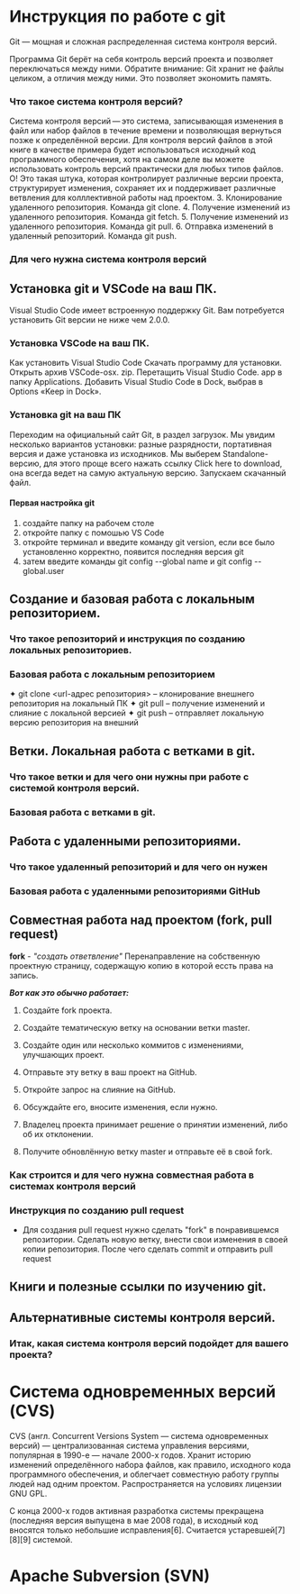 # Инструкция по работе с git
Git — мощная и сложная распределенная система контроля версий.

Программа Git берёт на себя контроль версий проекта и позволяет переключаться между ними. Обратите внимание: Git хранит не файлы целиком, а отличия между ними. Это позволяет экономить память.



### Что такое система контроля версий?

Система контроля версий — это система, записывающая изменения в файл или набор файлов в течение времени и позволяющая вернуться позже к определённой версии. Для контроля версий файлов в этой книге в качестве примера будет использоваться исходный код программного обеспечения, хотя на самом деле вы можете использовать контроль версий практически для любых типов файлов.
О! Это такая штука, которая контролирует различные версии проекта, структурирует изменения, сохраняет их и поддерживает различные ветвления для колллективной работы над проектом.
3. Клонирование удаленного репозитория. Команда git clone.
4. Получение изменений из удаленного репозитория. Команда git fetch.
5. Получение изменений из удаленного репозитория. Команда git pull.
6. Отправка изменений в удаленный репозиторий. Команда git push.
### Для чего нужна система контроля версий

## Установка git и VSCode на ваш ПК.
Visual Studio Code имеет встроенную поддержку Git. Вам потребуется установить Git версии не ниже чем 2.0.0.

### Установка VSCode на ваш ПК.
Как установить Visual Studio Code
Скачать программу для установки.
Открыть архив VSCode-osx. zip.
Перетащить Visual Studio Code. app в папку Applications.
Добавить Visual Studio Code в Dock, выбрав в Options «Keep in Dock».

### Установка git на ваш ПК
Переходим на официальный сайт Git, в раздел загрузок. Мы увидим несколько вариантов установки: разные разрядности, портативная версия и даже установка из исходников. Мы выберем Standalone-версию, для этого проще всего нажать ссылку Click here to download, она всегда ведет на самую актуальную версию. Запускаем скачанный файл.

#### Первая настройка git
1. создайте папку на рабочем столе
2. откройте папку с помошью VS Code
3. откройте терминал и введите команду git version, если все было установленно корректно, появится последняя версия git
4. затем введите команды git config --global name и git config --global.user

## Создание и базовая работа с локальным репозиторием.

### Что такое репозиторий и инструкция по созданию локальных репозиториев.

### Базовая работа с локальным репозиторием
✦	git clone <url-адрес репозитория> – клонирование внешнего репозитория на  локальный ПК
✦	git pull – получение изменений и слияние с локальной версией
✦	git push – отправляет локальную версию репозитория на внешний

## Ветки. Локальная работа с ветками в git.

### Что такое ветки и для чего они нужны при работе с системой контроля версий.

### Базовая работа с ветками в git.

## Работа с удаленными репозиториями.

### Что такое удаленный репозиторий и для чего он нужен

### Базовая работа с удаленными репозиториями GitHub

## Совместная работа над проектом (fork, pull request)

**fork** - _"создать ответвление"_ Перенаправление на собственную проектную страницу, содержащую копию в которой ессть права на запись.

_**Вот как это обычно работает:**_

1. Создайте fork проекта.

2. Создайте тематическую ветку на основании ветки master.

3. Создайте один или несколько коммитов с изменениями, улучшающих проект.

4. Отправьте эту ветку в ваш проект на GitHub.

5. Откройте запрос на слияние на GitHub.

6. Обсуждайте его, вносите изменения, если нужно.

7. Владелец проекта принимает решение о принятии изменений, либо об их отклонении.

8. Получите обновлённую ветку master и отправьте её в свой fork.


### Как строится и для чего нужна совместная работа в системах контроля версий

### Инструкция по созданию pull request

* Для создания pull request нужно сделать "fork"  в понравившемся репозитории. Сделать новую ветку, внести свои изменения в своей копии репозитория. После чего сделать commit и отправить pull request

## Книги и полезные ссылки по изучению git.

## Альтернативные системы контроля версий.

### Итак, какая система контроля версий подойдет для вашего проекта?

# Система одновременных версий (CVS)
CVS (англ. Concurrent Versions System — система одновременных версий) — централизованная система управления версиями, популярная в 1990-е — начале 2000-х годов. Хранит историю изменений определённого набора файлов, как правило, исходного кода программного обеспечения, и облегчает совместную работу группы людей над одним проектом. Распространяется на условиях лицензии GNU GPL.

С конца 2000-х годов активная разработка системы прекращена (последняя версия выпущена в мае 2008 года), в исходный код вносятся только небольшие исправления[6]. Считается устаревшей[7][8][9] системой.

# Apache Subversion (SVN)

